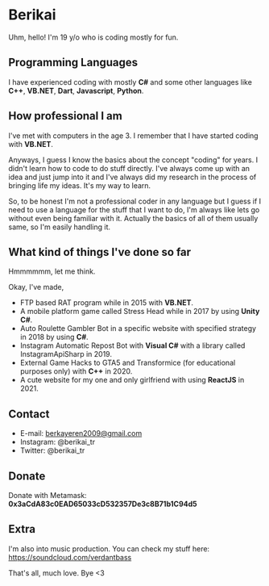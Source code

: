 # Berikai

Uhm, hello! I'm 19 y/o who is coding mostly for fun.

## Programming Languages

I have experienced coding with mostly **C#** and some other languages like **C++**, **VB.NET**, **Dart**, **Javascript**, **Python**.
## How professional I am

I've met with computers in the age 3. I remember that I have started coding with **VB.NET**. 

Anyways, I guess I know the basics about the concept "coding" for years. 
I didn't learn how to code to do stuff directly. 
I've always come up with an idea and just jump into it and I've always did my research in the process of bringing life my ideas. It's my way to learn.

So, to be honest I'm not a professional coder in any language but I guess if I need to use a language for the stuff that I want to do, I'm always like lets go without even being familiar with it. Actually the basics of all of them usually same, so I'm easily handling it.

## What kind of things I've done so far

Hmmmmmm, let me think.

Okay, I've made,
- FTP based RAT program while in 2015 with **VB.NET**.
- A mobile platform game called Stress Head while in 2017 by using **Unity C#**.
- Auto Roulette Gambler Bot in a specific website with specified strategy in 2018 by using **C#**.
- Instagram Automatic Repost Bot with **Visual C#** with a library called InstagramApiSharp in 2019.
- External Game Hacks to GTA5 and Transformice (for educational purposes only) with **C++** in 2020.
- A cute website for my one and only girlfriend with using **ReactJS** in 2021.

## Contact

- E-mail: berkayeren2009@gmail.com
- Instagram: @berikai_tr
- Twitter: @berikai_tr

## Donate

Donate with Metamask: **0x3aCdA83c0EAD65033cD532357De3c8B71b1C94d5**

## Extra

I'm also into music production. You can check my stuff here: https://soundcloud.com/verdantbass

That's all, much love. Bye <3

